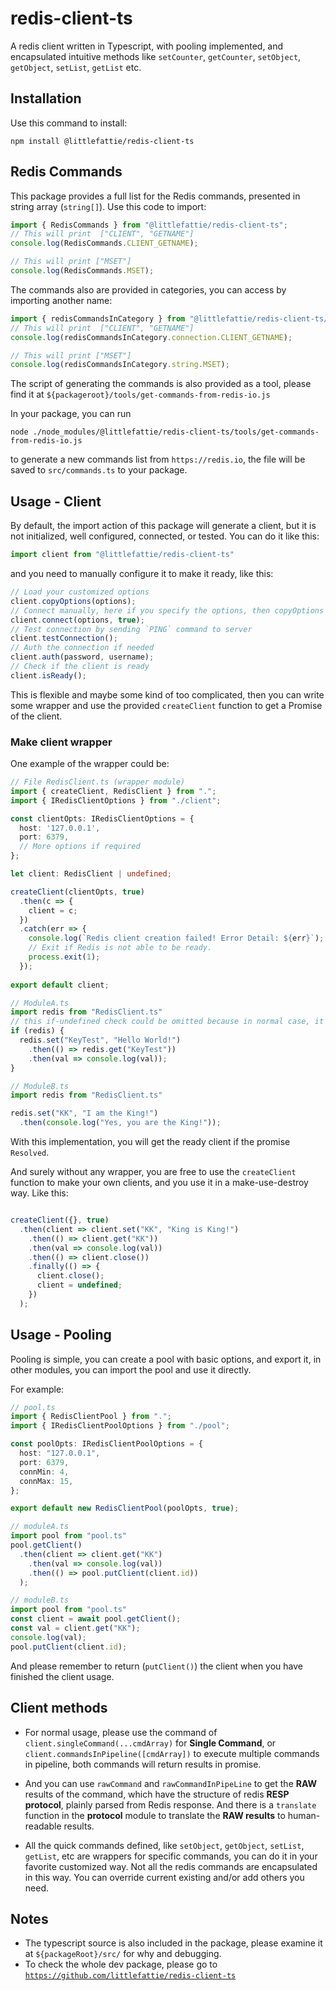 # redis-client-ts

A redis client written in Typescript, with pooling implemented, and encapsulated intuitive methods like `setCounter`, `getCounter`, `setObject`, `getObject`, `setList`, `getList` etc.

## Installation

Use this command to install:
```shell
npm install @littlefattie/redis-client-ts
```
## Redis Commands

This package provides a full list for the Redis commands, presented in string array (`string[]`). Use this code to import:
```ts
import { RedisCommands } from "@littlefattie/redis-client-ts";
// This will print  ["CLIENT", "GETNAME"]
console.log(RedisCommands.CLIENT_GETNAME);

// This will print ["MSET"]
console.log(RedisCommands.MSET);
```
The commands also are provided in categories, you can access by importing another name:
```ts
import { redisCommandsInCategory } from "@littlefattie/redis-client-ts/dist/commands";
// This will print  ["CLIENT", "GETNAME"]
console.log(redisCommandsInCategory.connection.CLIENT_GETNAME);

// This will print ["MSET"]
console.log(redisCommandsInCategory.string.MSET);
```
The script of generating the commands is also provided as a tool, please find it at `${packageroot}/tools/get-commands-from-redis-io.js`

In your package, you can run 
```shell
node ./node_modules/@littlefattie/redis-client-ts/tools/get-commands-from-redis-io.js
```
to generate a new commands list from `https://redis.io`, the file will be saved to `src/commands.ts` to your package.
## Usage - Client

By default, the import action of this package will generate a client, but it is not initialized, well configured, connected, or tested. You can do it like this:
```ts
import client from "@littlefattie/redis-client-ts"
```
and you need to manually configure it to make it ready, like this:
```ts
// Load your customized options
client.copyOptions(options);
// Connect manually, here if you specify the options, then copyOptions could be omitted
client.connect(options, true);
// Test connection by sending `PING` command to server
client.testConnection();
// Auth the connection if needed
client.auth(password, username);
// Check if the client is ready
client.isReady();
```

This is flexible and maybe some kind of too complicated, then you can write some wrapper and use the provided `createClient` function to get a Promise of the client.

### Make client wrapper

One example of the wrapper could be:
```typescript
// File RedisClient.ts (wrapper module)
import { createClient, RedisClient } from ".";
import { IRedisClientOptions } from "./client";

const clientOpts: IRedisClientOptions = {
  host: '127.0.0.1',
  port: 6379,
  // More options if required
};

let client: RedisClient | undefined;

createClient(clientOpts, true)
  .then(c => {
    client = c;
  })
  .catch(err => {
    console.log(`Redis client creation failed! Error Detail: ${err}`);
    // Exit if Redis is not able to be ready.
    process.exit(1);
  });
  
export default client;

// ModuleA.ts
import redis from "RedisClient.ts"
// this if-undefined check could be omitted because in normal case, it need to be always not undefined, or the process has exited.
if (redis) {
  redis.set("KeyTest", "Hello World!")
    .then(() => redis.get("KeyTest"))
    .then(val => console.log(val));
}

// ModuleB.ts
import redis from "RedisClient.ts"

redis.set("KK", "I am the King!")
  .then(console.log("Yes, you are the King!"));
```

With this implementation, you will get the ready client if the promise `Resolved`.

And surely without any wrapper, you are free to use the `createClient` function to make your own clients, and you use it in a make-use-destroy way. Like this:

```ts

createClient({}, true)
  .then(client => client.set("KK", "King is King!")
    .then(() => client.get("KK"))
    .then(val => console.log(val))
    .then(() => client.close())
    .finally(() => {
      client.close();
      client = undefined;
    })
  );
```

## Usage - Pooling

Pooling is simple, you can create a pool with basic options, and export it, in other modules, you can import the pool and use it directly.

For example:
```ts
// pool.ts
import { RedisClientPool } from ".";
import { IRedisClientPoolOptions } from "./pool";

const poolOpts: IRedisClientPoolOptions = {
  host: "127.0.0.1",
  port: 6379,
  connMin: 4,
  connMax: 15,
};

export default new RedisClientPool(poolOpts, true);

// moduleA.ts
import pool from "pool.ts"
pool.getClient()
  .then(client => client.get("KK")
    .then(val => console.log(val))
    .then(() => pool.putClient(client.id))
  );

// moduleB.ts
import pool from "pool.ts"
const client = await pool.getClient();
const val = client.get("KK");
console.log(val);
pool.putClient(client.id);  
```
And please remember to return (`putClient()`) the client when you have finished the client usage.

## Client methods

- For normal usage, please use the command of `client.singleCommand(...cmdArray)` for **Single Command**, or `client.commandsInPipeline([cmdArray])` to execute multiple commands in pipeline, both commands will return results in promise.

- And you can use `rawCommand` and `rawCommandInPipeLine` to get the **RAW** results of the command, which have the structure of redis **RESP protocol**, plainly parsed from Redis response. And there is a `translate` function in the **protocol** module to translate the **RAW results** to human-readable results.
  
- All the quick commands defined, like `setObject`, `getObject`, `setList`, `getList`, etc are wrappers for specific commands, you can do it in your favorite customized way. Not all the redis commands are encapsulated in this way. You can override current existing and/or add others you need.

## Notes
 - The typescript source is also included in the package, please examine it at `${packageRoot}/src/` for why and debugging.
 - To check the whole dev package, please go to [`https://github.com/littlefattie/redis-client-ts`](https://github.com/littlefattie/redis-client-ts)

